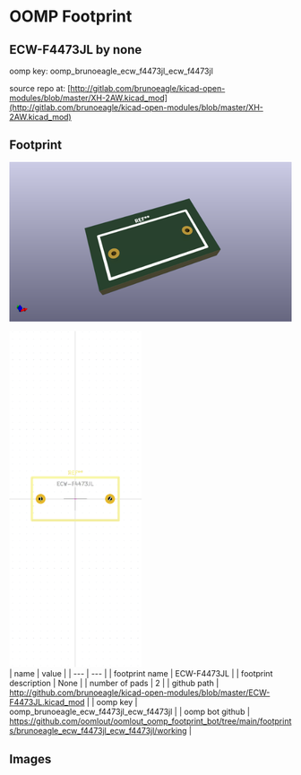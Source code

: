 # OOMP Footprint  
## ECW-F4473JL  by none  
  
oomp key: oomp_brunoeagle_ecw_f4473jl_ecw_f4473jl  
  
source repo at: [http://gitlab.com/brunoeagle/kicad-open-modules/blob/master/XH-2AW.kicad_mod](http://gitlab.com/brunoeagle/kicad-open-modules/blob/master/XH-2AW.kicad_mod)  
## Footprint  
  
[![working_kicad_pcb_3d.png](working_kicad_pcb_3d_600.png)](working_kicad_pcb_3d.png)  
  
[![working.png](working_600.png)](working.png)  
| name | value | 
| --- | --- | 
| footprint name | ECW-F4473JL | 
| footprint description | None | 
| number of pads | 2 | 
| github path | http://github.com/brunoeagle/kicad-open-modules/blob/master/ECW-F4473JL.kicad_mod | 
| oomp key | oomp_brunoeagle_ecw_f4473jl_ecw_f4473jl | 
| oomp bot github | https://github.com/oomlout/oomlout_oomp_footprint_bot/tree/main/footprints/brunoeagle_ecw_f4473jl_ecw_f4473jl/working | 
## Images  
